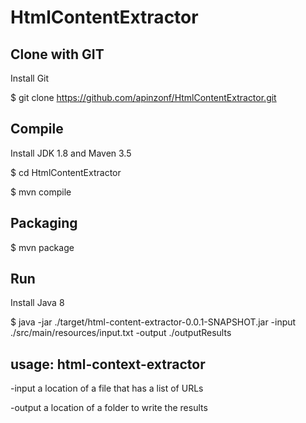 # HtmlContentExtractor

## Clone with GIT

Install Git

$ git clone https://github.com/apinzonf/HtmlContentExtractor.git


## Compile

Install JDK 1.8 and Maven 3.5

$ cd HtmlContentExtractor

$ mvn compile


## Packaging

$ mvn package


## Run

Install Java 8  

$ java -jar ./target/html-content-extractor-0.0.1-SNAPSHOT.jar -input ./src/main/resources/input.txt -output ./outputResults


## usage: html-context-extractor

-input <arg>    a location of a file that has a list of URLs

-output <arg>   a location of a folder to write the results